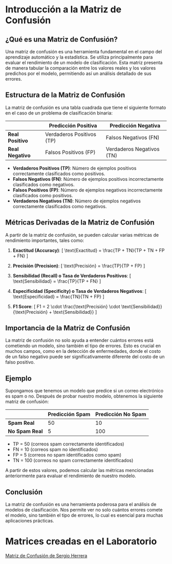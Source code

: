 # Introducción a la Matriz de Confusión

## ¿Qué es una Matriz de Confusión?

Una matriz de confusión es una herramienta fundamental en el campo del aprendizaje automático y la estadística. Se utiliza principalmente para evaluar el rendimiento de un modelo de clasificación. Esta matriz presenta de manera tabular la comparación entre los valores reales y los valores predichos por el modelo, permitiendo así un análisis detallado de sus errores.

## Estructura de la Matriz de Confusión

La matriz de confusión es una tabla cuadrada que tiene el siguiente formato en el caso de un problema de clasificación binaria:

|                | Predicción Positiva | Predicción Negativa |
|----------------|---------------------|---------------------|
| **Real Positivo** | Verdaderos Positivos (TP) | Falsos Negativos (FN) |
| **Real Negativo** | Falsos Positivos (FP)     | Verdaderos Negativos (TN) |

- **Verdaderos Positivos (TP)**: Número de ejemplos positivos correctamente clasificados como positivos.
- **Falsos Negativos (FN)**: Número de ejemplos positivos incorrectamente clasificados como negativos.
- **Falsos Positivos (FP)**: Número de ejemplos negativos incorrectamente clasificados como positivos.
- **Verdaderos Negativos (TN)**: Número de ejemplos negativos correctamente clasificados como negativos.

## Métricas Derivadas de la Matriz de Confusión

A partir de la matriz de confusión, se pueden calcular varias métricas de rendimiento importantes, tales como:

1. **Exactitud (Accuracy)**:
   \[
   \text{Exactitud} = \frac{TP + TN}{TP + TN + FP + FN}
   \]

2. **Precisión (Precision)**:
   \[
   \text{Precisión} = \frac{TP}{TP + FP}
   \]

3. **Sensibilidad (Recall) o Tasa de Verdaderos Positivos**:
   \[
   \text{Sensibilidad} = \frac{TP}{TP + FN}
   \]

4. **Especificidad (Specificity) o Tasa de Verdaderos Negativos**:
   \[
   \text{Especificidad} = \frac{TN}{TN + FP}
   \]

5. **F1 Score**:
   \[
   F1 = 2 \cdot \frac{\text{Precisión} \cdot \text{Sensibilidad}}{\text{Precisión} + \text{Sensibilidad}}
   \]

## Importancia de la Matriz de Confusión

La matriz de confusión no solo ayuda a entender cuántos errores está cometiendo un modelo, sino también el tipo de errores. Esto es crucial en muchos campos, como en la detección de enfermedades, donde el costo de un falso negativo puede ser significativamente diferente del costo de un falso positivo.

## Ejemplo

Supongamos que tenemos un modelo que predice si un correo electrónico es spam o no. Después de probar nuestro modelo, obtenemos la siguiente matriz de confusión:

|                | Predicción Spam | Predicción No Spam |
|----------------|-----------------|--------------------|
| **Spam Real**      | 50              | 10                 |
| **No Spam Real**   | 5               | 100                |

- TP = 50 (correos spam correctamente identificados)
- FN = 10 (correos spam no identificados)
- FP = 5 (correos no spam identificados como spam)
- TN = 100 (correos no spam correctamente identificados)

A partir de estos valores, podemos calcular las métricas mencionadas anteriormente para evaluar el rendimiento de nuestro modelo.

## Conclusión

La matriz de confusión es una herramienta poderosa para el análisis de modelos de clasificación. Nos permite ver no solo cuántos errores comete el modelo, sino también el tipo de errores, lo cual es esencial para muchas aplicaciones prácticas.

# Matrices creadas en el Laboratorio

[Matriz de Confusión de Sergio Herrera](../Matriz%20de%20Confusión/SergioHerreraMatrizConfusion.docx)